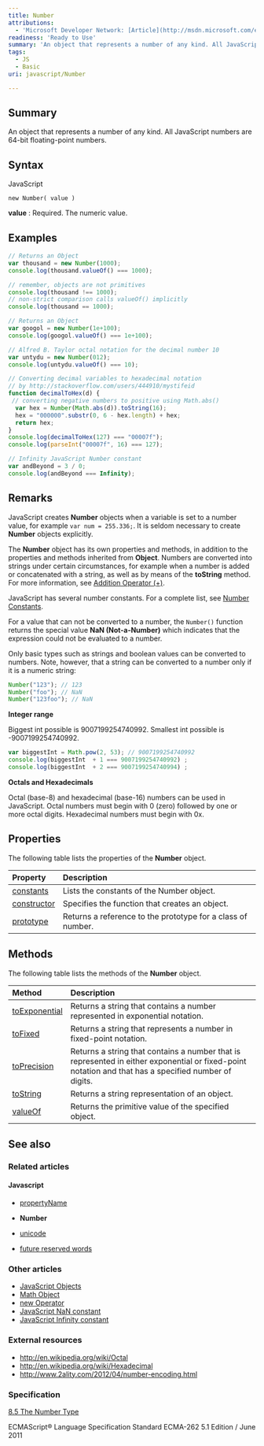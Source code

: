 ```yaml
---
title: Number
attributions:
  - 'Microsoft Developer Network: [Article](http://msdn.microsoft.com/en-us/library/ie/dwab3ed2(v=vs.94).aspx)'
readiness: 'Ready to Use'
summary: 'An object that represents a number of any kind. All JavaScript numbers are 64-bit floating-point numbers.'
tags:
  - JS
  - Basic
uri: javascript/Number

---
```

## <span>Summary</span>

An object that represents a number of any kind. All JavaScript numbers are 64-bit floating-point numbers.

## <span>Syntax</span>

<span class="language">JavaScript</span>

    new Number( value )

**value**
:   Required. The numeric value.

## <span>Examples</span>

``` js
// Returns an Object
var thousand = new Number(1000);
console.log(thousand.valueOf() === 1000);

// remember, objects are not primitives
console.log(thousand !== 1000);
// non-strict comparison calls valueOf() implicitly
console.log(thousand == 1000);
```

``` js
// Returns an Object
var googol = new Number(1e+100);
console.log(googol.valueOf() === 1e+100);
```

``` js
// Alfred B. Taylor octal notation for the decimal number 10
var untydu = new Number(012);
console.log(untydu.valueOf() === 10);
```

``` js
// Converting decimal variables to hexadecimal notation
// by http://stackoverflow.com/users/444910/mystifeid
function decimalToHex(d) {
 // converting negative numbers to positive using Math.abs()
  var hex = Number(Math.abs(d)).toString(16);
  hex = "000000".substr(0, 6 - hex.length) + hex;
  return hex;
}
console.log(decimalToHex(127) === "00007f");
console.log(parseInt("00007f", 16) === 127);
```

``` js
// Infinity JavaScript Number constant
var andBeyond = 3 / 0;
console.log(andBeyond === Infinity);
```

## <span>Remarks</span>

JavaScript creates **Number** objects when a variable is set to a number value, for example `var num = 255.336;`. It is seldom necessary to create **Number** objects explicitly.

The **Number** object has its own properties and methods, in addition to the properties and methods inherited from **Object**. Numbers are converted into strings under certain circumstances, for example when a number is added or concatenated with a string, as well as by means of the **toString** method. For more information, see [Addition Operator (+)](/javascript/operators/addition).

JavaScript has several number constants. For a complete list, see [Number Constants](/javascript/Number/constants).

For a value that can not be converted to a number, the `Number()` function returns the special value **NaN (Not-a-Number)** which indicates that the expression could not be evaluated to a number.

Only basic types such as strings and boolean values can be converted to numbers. Note, however, that a string can be converted to a number only if it is a numeric string:

``` js
Number("123"); // 123
Number("foo"); // NaN
Number("123foo"); // NaN
```

**Integer range**

Biggest int possible is 9007199254740992.
 Smallest int possible is -9007199254740992.

``` js
var biggestInt = Math.pow(2, 53); // 9007199254740992
console.log(biggestInt  + 1 === 9007199254740992) ;
console.log(biggestInt  + 2 === 9007199254740994) ;
```

**Octals and Hexadecimals**

Octal (base-8) and hexadecimal (base-16) numbers can be used in JavaScript.
 Octal numbers must begin with 0 (zero) followed by one or more octal digits.
 Hexadecimal numbers must begin with 0x.

## <span>Properties</span>

The following table lists the properties of the **Number** object.

|Property|Description|
|:-------|:----------|
|[constants](/javascript/Number/constants)|Lists the constants of the Number object.|
|[constructor](/javascript/Number/constructor)|Specifies the function that creates an object.|
|[prototype](/javascript/Number/prototype)|Returns a reference to the prototype for a class of number.|

## <span>Methods</span>

The following table lists the methods of the **Number** object.

|Method|Description|
|:-----|:----------|
|[toExponential](/javascript/Number/toExponential)|Returns a string that contains a number represented in exponential notation.|
|[toFixed](/javascript/Number/toFixed)|Returns a string that represents a number in fixed-point notation.|
|[toPrecision](/javascript/Number/toPrecision)|Returns a string that contains a number that is represented in either exponential or fixed-point notation and that has a specified number of digits.|
|[toString](/javascript/Number/toString)|Returns a string representation of an object.|
|[valueOf](/javascript/Number/valueOf)|Returns the primitive value of the specified object.|

## <span>See also</span>

### <span>Related articles</span>

#### <span>Javascript</span>

-   [propertyName](/dom/TransitionEvent/propertyName)

-   **Number**

-   [unicode](/javascript/RegExp/unicode)

-   [future reserved words](/javascript/future_reserved_words)

### <span>Other articles</span>

-   [JavaScript Objects](/javascript/objects)
-   [Math Object](/javascript/Math)
-   [new Operator](/javascript/operators/new)
-   [JavaScript NaN constant](/javascript/NaN)
-   [JavaScript Infinity constant](/javascript/Infinity)

### <span>External resources</span>

-   <http://en.wikipedia.org/wiki/Octal>
-   <http://en.wikipedia.org/wiki/Hexadecimal>
-   <http://www.2ality.com/2012/04/number-encoding.html>

### <span>Specification</span>

[8.5 The Number Type](http://www.ecma-international.org/ecma-262/5.1/#sec-8.5)

ECMAScript® Language Specification Standard ECMA-262 5.1 Edition / June 2011

